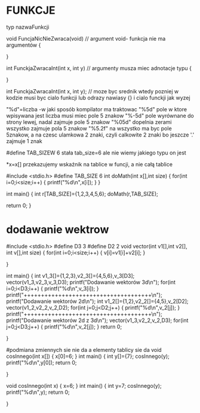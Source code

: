 # FUNKCJE
typ nazwaFunkcji


void FuncjaNicNieZwraca(void)       // argument void- funkcja nie ma argumentów
{

}

int FunckjaZwracaInt(int x, int y)  // argumenty musza miec adnotacje typu
{

}

int FunckjaZwracaInt(int x, int y); // moze byc srednik wtedy pozniej w kodzie musi byc cialo funkcji lub odrazy nawiasy {} i cialo funckji jak wyzej



"%d"=liczba    -w jaki sposób kompilator ma traktowac
"%5d"   pole w ktore wpisywana jest liczba musi miec pole 5 znakow
"%-5d" pole wyrównane do strony lewej, nadal zajmuje pole 5 znakow
"%05d" dopelnia zerami wszystko zajmuje pola 5 znakow
"%5.2f" na wszystko ma byc pole 5znakow, a na czesc ulamkowa 2 znaki, czyli calkowite 2 znaki bo jeszcze '.' zajmuje 1 znak

#define TAB_SIZEW 6             stała tab_size=6 ale nie wiemy jakiego typu on jest

*x=x[]  przekazujemy wskaźnik na tablice w funcji, a nie całą tablice




#include <stdio.h>
#define TAB_SIZE 6
int doMath(int x[],int size)
{
   for(int i=0;i<size;i++)
   {
       printf("%d\n",x[i]);
   }
}

int main()
{
 int r[TAB_SIZE]={1,2,3,4,5,6};
 doMath(r,TAB_SIZE);
 
 return 0;
}


# dodawanie wektrow
#include <stdio.h>
#define D3 3
#define D2 2
void vector(int v1[],int v2[], int v[],int size)
{
    for(int i=0;i<size;i++)
    {
        v[i]=v1[i]+v2[i];
    }
    
}

int main()
{
    int v1_3[]={1,2,3},v2_3[]={4,5,6},v_3[D3];
    vector(v1_3,v2_3,v_3,D3);
    printf("Dodawanie wektorów 3d\n");
    for(int i=0;i<D3;i++)
    {
        printf("%d\n",v_3[i]);
    }
    printf("+++++++++++++++++++++++++++++++++++++\n");
    printf("Dodawanie wektorów 2d\n");
    int v1_2[]={1,2},v2_2[]={4,5},v_2[D2];
    vector(v1_2,v2_2,v_2,D2);
    for(int j=0;j<D2;j++)
    {
        printf("%d\n",v_2[j]);
    }
    printf("+++++++++++++++++++++++++++++++++++++\n");
    printf("Dodawanie wektorów 2d z 3d\n");
    vector(v1_3,v2_2,v_2,D3);
    for(int j=0;j<D3;j++)
    {
        printf("%d\n",v_2[j]);
    }
    return 0;
    
}


#podmiana zmiennych sie nie da a elementy tablicy sie da
void cosInnego(int x[])
{
    x[0]=6;
}
int main()
{
    int y[]={7};
    cosInnego(y);
    printf("%d\n",y[0]);
    return 0;
    
}

void cosInnego(int x)
{
    x=6;
}
int main()
{
    int y=7;
    cosInnego(y);
    printf("%d\n",y);
    return 0;
    
}
